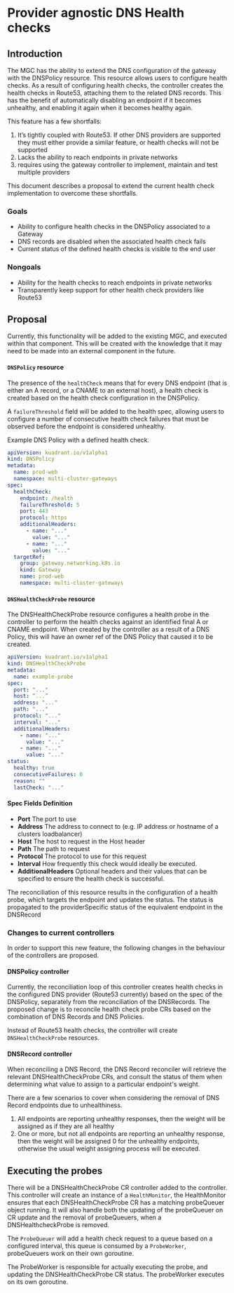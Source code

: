 # Provider agnostic DNS Health checks

## Introduction

The MGC has the ability to extend the DNS configuration of the gateway with the DNSPolicy resource. This resource allows 
users to configure health checks. As a result of configuring health checks, the controller creates the health checks in 
Route53, attaching them to the related DNS records. This has the benefit of automatically disabling an endpoint if it 
becomes unhealthy, and enabling it again when it becomes healthy again.

This feature has a few shortfalls:
1. It’s tightly coupled with Route53. If other DNS providers are supported they must either provide a similar feature, 
or health checks will not be supported
2. Lacks the ability to reach endpoints in private networks
3. requires using the gateway controller to implement, maintain and test multiple providers

This document describes a proposal to extend the current health check implementation to overcome these shortfalls.

### Goals

* Ability to configure health checks in the DNSPolicy associated to a Gateway
* DNS records are disabled when the associated health check fails
* Current status of the defined health checks is visible to the end user

### Nongoals
* Ability for the health checks to reach endpoints in private networks
* Transparently keep support for other health check providers like Route53

## Proposal

Currently, this functionality will be added to the existing MGC, and executed within that component. This will be created
with the knowledge that it may need to be made into an external component in the future.

#### `DNSPolicy` resource

The presence of the `healthCheck` means that for every DNS endpoint (that is either an A record, or a CNAME to an external host), 
a health check is created based on the health check configuration in the DNSPolicy.

A `failureThreshold` field will be added to the health spec, allowing users to configure a number of consecutive health 
check failures that must be observed before the endpoint is considered unhealthy.

Example DNS Policy with a defined health check.
```yaml
apiVersion: kuadrant.io/v1alpha1
kind: DNSPolicy
metadata:
  name: prod-web
  namespace: multi-cluster-gateways
spec:
  healthCheck:
    endpoint: /health
    failureThreshold: 5
    port: 443
    protocol: https
    additionalHeaders:
      - name: "..."
        value: "..."
      - name: "..."
        value: "..."
  targetRef:
    group: gateway.networking.k8s.io
    kind: Gateway
    name: prod-web
    namespace: multi-cluster-gateways
```
#### `DNSHealthCheckProbe` resource

The DNSHealthCheckProbe resource configures a health probe in the controller to perform the health checks against an 
identified final A or CNAME endpoint. When created by the controller as a result of a DNS Policy, this will have an 
owner ref of the DNS Policy that caused it to be created.

```yaml
apiVersion: kuadrant.io/v1alpha1
kind: DNSHealthCheckProbe
metadata:
  name: example-probe
spec:
  port: "..."
  host: “...”
  address: "..."
  path: "..."
  protocol: "..."
  interval: "..."
  additionalHeaders:
    - name: "..."
      value: "..."
    - name: "..."
      value: "..."
status:
  healthy: true
  consecutiveFailures: 0
  reason: ""
  lastCheck: "..."
```

#### Spec Fields Definition
- **Port** The port to use
- **Address** The address to connect to (e.g. IP address or hostname of a clusters loadbalancer)
- **Host** The host to request in the Host header
- **Path** The path to request
- **Protocol** The protocol to use for this request
- **Interval** How frequently this check would ideally be executed.
- **AdditionalHeaders** Optional headers and their values that can be specified to ensure the health check is successful.

The reconciliation of this resource results in the configuration of a health probe, which targets the endpoint and 
updates the status. The status is propagated to the providerSpecific status of the equivalent endpoint in the DNSRecord

### Changes to current controllers

In order to support this new feature, the following changes in the behaviour of the controllers are proposed.

#### DNSPolicy controller

Currently, the reconciliation loop of this controller creates health checks in the configured DNS provider 
(Route53 currently) based on the spec of the DNSPolicy, separately from the reconciliation of the DNSRecords. 
The proposed change is to reconcile health check probe CRs based on the combination of DNS Records and DNS Policies.

Instead of Route53 health checks, the controller will create `DNSHealthCheckProbe` resources.

#### DNSRecord controller

When reconciling a DNS Record, the DNS Record reconciler will retrieve the relevant DNSHealthCheckProbe CRs, and consult
the status of them when determining what value to assign to a particular endpoint's weight. 

There are a few scenarios to cover when considering the removal of DNS Record endpoints due to unhealthiness.

1. All endpoints are reporting unhealthy responses, then the weight will be assigned as if they are all healthy
1. One or more, but not all endpoints are reporting an unhealthy response, then the weight will be assigned 0 for the 
unhealthy endpoints, otherwise the usual weight assigning process will be executed.

## Executing the probes
There will be a DNSHealthCheckProbe CR controller added to the controller. This controller will create an instance of a 
`HealthMonitor`, the HealthMonitor ensures that each DNSHealthCheckProbe CR has a matching probeQueuer object running.
It will also handle both the updating of the probeQueuer on CR update and the removal of probeQueuers, when a 
DNSHealthcheckProbe is removed.

The `ProbeQueuer` will add a health check request to a queue based on a configured interval, this queue is consumed by a
`ProbeWorker`, probeQueuers work on their own goroutine.

The ProbeWorker is responsible for actually executing the probe, and updating the DNSHealthCheckProbe CR status. The 
probeWorker executes on its own goroutine.